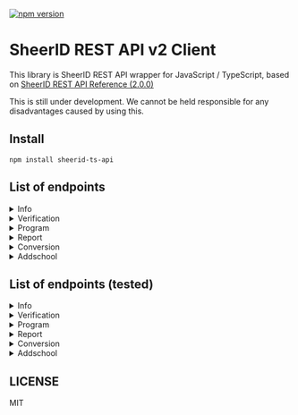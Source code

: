 [![npm version](https://badge.fury.io/js/sheerid-ts-api.svg)](https://badge.fury.io/js/sheerid-ts-api)

# SheerID REST API v2 Client

This library is SheerID REST API wrapper for JavaScript / TypeScript, based on [SheerID REST API Reference (2.0.0)](https://developer.sheerid.com/rest-api)

This is still under development. We cannot be held responsible for any disadvantages caused by using this.

## Install

```shell
npm install sheerid-ts-api
```

## List of endpoints

<details>
<summary>Info</summary>

- [x] Retrieve build information

</details>

<details>
<summary>Verification</summary>

- [x] Submit * data against program
- [x] Get verification status
- [x] Get verification status by Tracking ID
- [x] Get the 10 most recent verification statuses by Tracking ID
- [x] Get verification details
- [x] Get verification metadata
- [x] Replace verification metadata
- [x] Refire verification webhook
- [x] Label a verification request
- [x] Retrieves a barcode image for a given reward code
- [x] Purge personal data (PII) from a verification
- [x] Reset the limits for the provided verification
- [x] Begin verification flow
- [x] Expire the provided verification
- [x] Submit * data
- [x] Skip submission of Social Security Number
- [x] Start SSO process
- [x] Cancel SSO verification
- [x] Submit email loop response
- [x] Cancel email loop verification
- [x] Retry email loop
- [x] Retrieve email loop token
- [x] Resume email loop
- [x] Allow user to submit an alternate email address
- [x] Submit SMS code
- [x] Retry SMS code
- [x] Upload documents
- [x] Cancel documents upload
- [x] Upload documents (deprecated)
- [x] Mark uploading documents as completed
- [x] Modify the result of a verification via overriding
- [x] Initiate Marketplace verification
- [x] Submit marketplace verification data
- [x] Get organization details

</details>

<details>
<summary>Program</summary>

- [x] Get program theme
- [x] Get the verification steps the given program may encounter in the verification flow.
- [x] Get organization
- [x] Establish verification limit
- [x] Delete verification limit
- [x] Create verification webhook
- [x] Delete verification webhook
- [x] Sends a link to the program

</details>

<details>
<summary>Report</summary>

- [x] Generate a verification report
- [x] Generate verification report for re-verification task
- [x] Retrieve report generation status
- [x] Download report
- [ ] List reporting fields

</details>

<details>
<summary>Conversion</summary>

- [x] Store conversion information
- [x] Store conversion information by Tracking ID

</details>

<details>
<summary>Addschool</summary>

- [x] Submit an add school request
- [x] Search for eligible schools by domain name as part of the add school flow
- [x] Search for eligible schools by name as part of the add school flow

</details>

## List of endpoints (tested)

<details>
<summary>Info</summary>

- [x] Retrieve build information

</details>

<details>
<summary>Verification</summary>

- [ ] Submit * data against program
- [x] Get verification status
- [ ] Get verification status by Tracking ID
- [ ] Get the 10 most recent verification statuses by Tracking ID
- [x] Get verification details
- [x] Get verification metadata
- [ ] Replace verification metadata
- [ ] Refire verification webhook
- [ ] Label a verification request
- [ ] Retrieves a barcode image for a given reward code
- [ ] Purge personal data (PII) from a verification
- [ ] Reset the limits for the provided verification
- [ ] Begin verification flow
- [ ] Expire the provided verification
- [ ] Submit * data
- [ ] Skip submission of Social Security Number
- [ ] Start SSO process
- [ ] Cancel SSO verification
- [ ] Submit email loop response
- [ ] Cancel email loop verification
- [ ] Retry email loop
- [ ] Retrieve email loop token
- [ ] Resume email loop
- [ ] Allow user to submit an alternate email address
- [ ] Submit SMS code
- [ ] Retry SMS code
- [ ] Upload documents
- [ ] Cancel documents upload
- [ ] Upload documents (deprecated)
- [ ] Mark uploading documents as completed
- [ ] Modify the result of a verification via overriding
- [ ] Initiate Marketplace verification
- [ ] Submit marketplace verification data
- [ ] Get organization details

</details>

<details>
<summary>Program</summary>

- [ ] Get program theme
- [ ] Get the verification steps the given program may encounter in the verification flow.
- [ ] Get organization
- [ ] Establish verification limit
- [ ] Delete verification limit
- [ ] Create verification webhook
- [ ] Delete verification webhook
- [ ] Sends a link to the program

</details>

<details>
<summary>Report</summary>

- [ ] Generate a verification report
- [ ] Generate verification report for re-verification task
- [ ] Retrieve report generation status
- [ ] Download report
- [ ] List reporting fields

</details>

<details>
<summary>Conversion</summary>

- [ ] Store conversion information
- [ ] Store conversion information by Tracking ID

</details>

<details>
<summary>Addschool</summary>

- [ ] Submit an add school request
- [ ] Search for eligible schools by domain name as part of the add school flow
- [ ] Search for eligible schools by name as part of the add school flow

</details>


## LICENSE

MIT
